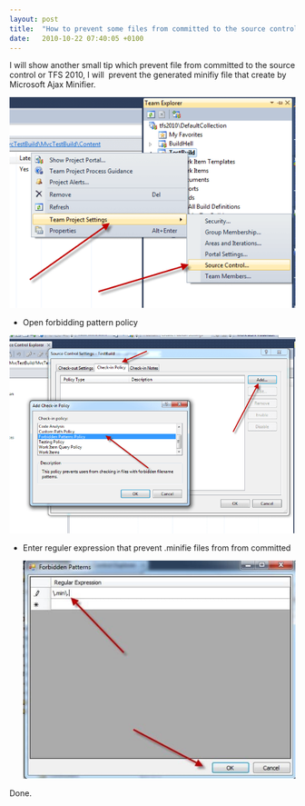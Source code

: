 ```yaml
---
layout: post
title:  "How to prevent some files from committed to the source control?"
date:   2010-10-22 07:40:05 +0100
---
```


I will show another small tip which prevent file from committed to the source control or TFS 2010, I will  prevent the generated minifiy file that create by Microsoft Ajax Minifier. 

[![Open Check-in policy](/assets/images/2010/10/ProjectSettings.png)](/assets/images/2010/10/ProjectSettings.png)

- Open forbidding pattern policy

[![Forbidden policy](/assets/images/2010/10/AddCheck-inPolicy.png)](/assets/images/2010/10/AddCheck-inPolicy.png)

- Enter reguler expression that prevent .minifie files from from committed 
  
  [![Regular Expression](/assets/images/2010/10/PatternforMini.jpg)](/assets/images/2010/10/PatternforMini.jpg)

Done.
